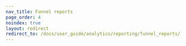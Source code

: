 ```yaml
---
nav_title: Funnel reports
page_order: 4
noindex: true
layout: redirect
redirect_to: /docs/user_guide/analytics/reporting/funnel_reports/
---
```

